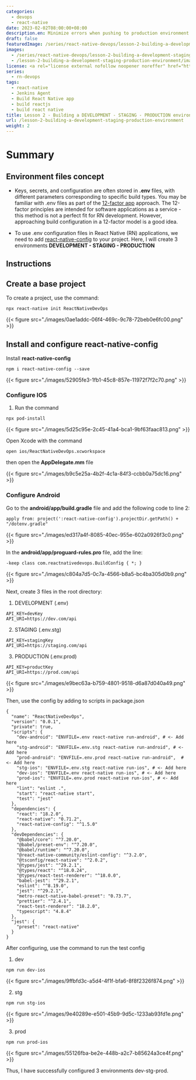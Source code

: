 ```yaml
---
categories:
  - devops
  - react-native
date: 2023-02-02T08:00:00+08:00
description.en: Minimize errors when pushing to production environment
draft: false
featuredImage: /series/react-native-devops/lesson-2-building-a-development-staging-production-environment.webp
images:
  - /series/react-native-devops/lesson-2-building-a-development-staging-production-environment.webp
  - /lesson-2-building-a-development-staging-production-environment/images/index.en.png
license: <a rel="license external nofollow noopener noreffer" href="https://creativecommons.org/licenses/by-nc/4.0/" target="_blank">CC BY-NC 4.0</a>
series:
  - rn-devops
tags:
  - react-native
  - Jenkins Agent
  - Build React Native app
  - build reactjs
  - build react native
title: Lesson 2 - Building a DEVELOPMENT - STAGING - PRODUCTION environment
url: /lesson-2-building-a-development-staging-production-environment
weight: 2
---
```


# Summary

## Environment files concept

- Keys, secrets, and configuration are often stored in **.env** files, with different parameters corresponding to specific build types. You may be familiar with .env files as part of the [12-factor app](https://12factor.net/) approach. The 12-factor principles are intended for software applications as a service - this method is not a perfect fit for RN development. However, approaching build configuration in a 12-factor model is a good idea.

- To use .env configuration files in React Native (RN) applications, we need to add [react-native-config](https://www.npmjs.com/package/react-native-config) to your project. Here, I will create 3 environments **DEVELOPMENT - STAGING - PRODUCTION**

## Instructions

## Create a base project

To create a project, use the command:

```
npx react-native init ReactNativeDevOps
```

{{< figure src="./images/0ae1addc-06f4-469c-9c78-72beb0e6fc00.png" >}}

## Install and configure react-native-config

Install **react-native-config**

```
npm i react-native-config --save
```

{{< figure src="./images/52905fe3-1fb1-45c8-857e-11972f7f2c70.png" >}}

### Configure IOS

1. Run the command

```
npx pod-install
```

{{< figure src="./images/5d25c95e-2c45-41a4-bca1-9bf63faac813.png" >}}

Open Xcode with the command

```
open ios/ReactNativeDevOps.xcworkspace
```

then open the **AppDelegate.mm** file

{{< figure src="./images/b9c5e25a-4b2f-4c1a-84f3-ccbb0a75dc16.png" >}}

### Configure Android

Go to the **android/app/build.gradle** file and add the following code to line 2:

```
apply from: project(':react-native-config').projectDir.getPath() + "/dotenv.gradle"
```

{{< figure src="./images/ed317a4f-8085-40ec-955e-602a0926f3c0.png" >}}

In the **android/app/proguard-rules.pro** file, add the line:

```
-keep class com.reactnativedevops.BuildConfig { *; }
```

{{< figure src="./images/c804a7d5-0c7a-4566-b8a5-bc4ba305d0b9.png" >}}

Next, create 3 files in the root directory:

1. DEVELOPMENT (.env)

```
API_KEY=devKey
API_URI=https://dev.com/api
```

2. STAGING (.env.stg)

```
API_KEY=stagingKey
API_URI=https://staging.com/api
```

3. PRODUCTION (.env.prod)

```
API_KEY=productKey
API_URI=https://prod.com/api
```

{{< figure src="./images/e9bec63a-b759-4801-9518-d6a87d040a49.png" >}}

Then, use the config by adding to scripts in package.json

```
{
  "name": "ReactNativeDevOps",
  "version": "0.0.1",
  "private": true,
  "scripts": {
    "dev-android": "ENVFILE=.env react-native run-android", # <- Add here
    "stg-android": "ENVFILE=.env.stg react-native run-android", # <- Add here
    "prod-android": "ENVFILE=.env.prod react-native run-android",  # <- Add here
    "stg-ios": "ENVFILE=.env.stg react-native run-ios", # <- Add here
    "dev-ios": "ENVFILE=.env react-native run-ios", # <- Add here
    "prod-ios": "ENVFILE=.env.prod react-native run-ios", # <- Add here
    "lint": "eslint .",
    "start": "react-native start",
    "test": "jest"
  },
  "dependencies": {
    "react": "18.2.0",
    "react-native": "0.71.2",
    "react-native-config": "^1.5.0"
  },
  "devDependencies": {
    "@babel/core": "^7.20.0",
    "@babel/preset-env": "^7.20.0",
    "@babel/runtime": "^7.20.0",
    "@react-native-community/eslint-config": "^3.2.0",
    "@tsconfig/react-native": "^2.0.2",
    "@types/jest": "^29.2.1",
    "@types/react": "^18.0.24",
    "@types/react-test-renderer": "^18.0.0",
    "babel-jest": "^29.2.1",
    "eslint": "^8.19.0",
    "jest": "^29.2.1",
    "metro-react-native-babel-preset": "0.73.7",
    "prettier": "^2.4.1",
    "react-test-renderer": "18.2.0",
    "typescript": "4.8.4"
  },
  "jest": {
    "preset": "react-native"
  }
}
```

After configuring, use the command to run the test config

1. dev

```
npm run dev-ios
```

{{< figure src="./images/9ffbfd3c-a5d4-4f1f-bfa6-8f8f2326f874.png" >}}

2. stg

```
npm run stg-ios
```

{{< figure src="./images/9e40289e-e501-45b9-9d5c-1233ab93fd1e.png" >}}

3. prod

```
npm run prod-ios
```

{{< figure src="./images/55126fba-be2e-448b-a2c7-b85624a3ce4f.png" >}}

Thus, I have successfully configured 3 environments dev-stg-prod.
